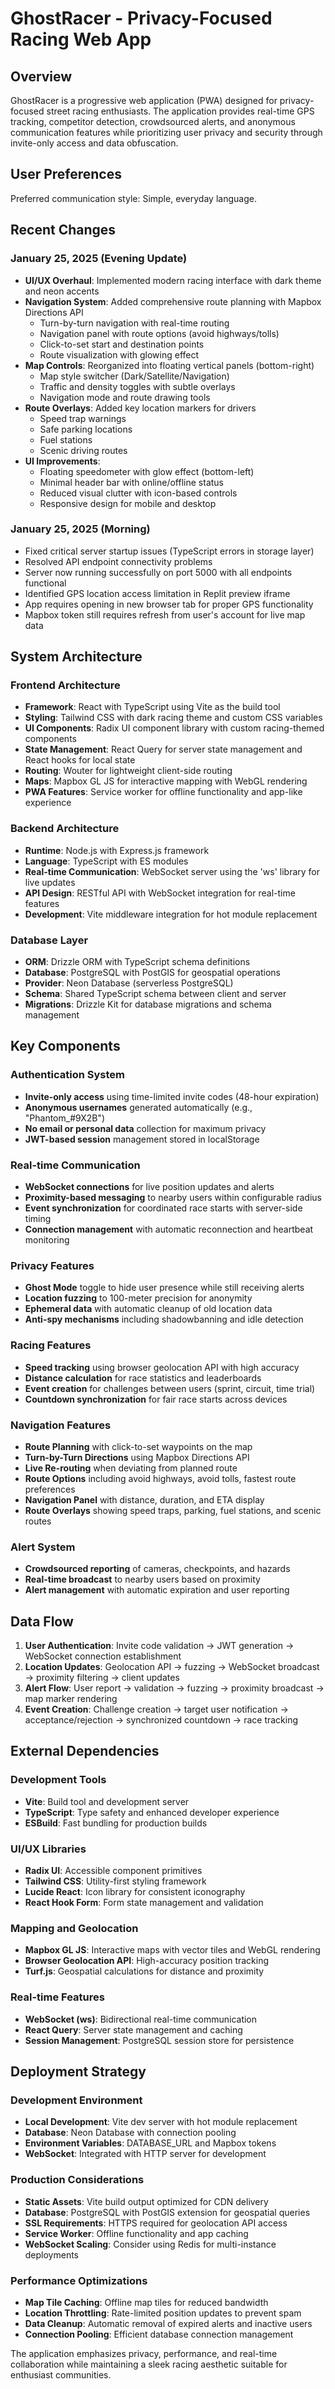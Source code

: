 # GhostRacer - Privacy-Focused Racing Web App

## Overview

GhostRacer is a progressive web application (PWA) designed for privacy-focused street racing enthusiasts. The application provides real-time GPS tracking, competitor detection, crowdsourced alerts, and anonymous communication features while prioritizing user privacy and security through invite-only access and data obfuscation.

## User Preferences

Preferred communication style: Simple, everyday language.

## Recent Changes

### January 25, 2025 (Evening Update)
- **UI/UX Overhaul**: Implemented modern racing interface with dark theme and neon accents
- **Navigation System**: Added comprehensive route planning with Mapbox Directions API
  - Turn-by-turn navigation with real-time routing
  - Navigation panel with route options (avoid highways/tolls)
  - Click-to-set start and destination points
  - Route visualization with glowing effect
- **Map Controls**: Reorganized into floating vertical panels (bottom-right)
  - Map style switcher (Dark/Satellite/Navigation)
  - Traffic and density toggles with subtle overlays
  - Navigation mode and route drawing tools
- **Route Overlays**: Added key location markers for drivers
  - Speed trap warnings
  - Safe parking locations
  - Fuel stations
  - Scenic driving routes
- **UI Improvements**:
  - Floating speedometer with glow effect (bottom-left)
  - Minimal header bar with online/offline status
  - Reduced visual clutter with icon-based controls
  - Responsive design for mobile and desktop

### January 25, 2025 (Morning)
- Fixed critical server startup issues (TypeScript errors in storage layer)
- Resolved API endpoint connectivity problems
- Server now running successfully on port 5000 with all endpoints functional
- Identified GPS location access limitation in Replit preview iframe
- App requires opening in new browser tab for proper GPS functionality
- Mapbox token still requires refresh from user's account for live map data

## System Architecture

### Frontend Architecture
- **Framework**: React with TypeScript using Vite as the build tool
- **Styling**: Tailwind CSS with dark racing theme and custom CSS variables
- **UI Components**: Radix UI component library with custom racing-themed components
- **State Management**: React Query for server state management and React hooks for local state
- **Routing**: Wouter for lightweight client-side routing
- **Maps**: Mapbox GL JS for interactive mapping with WebGL rendering
- **PWA Features**: Service worker for offline functionality and app-like experience

### Backend Architecture
- **Runtime**: Node.js with Express.js framework
- **Language**: TypeScript with ES modules
- **Real-time Communication**: WebSocket server using the 'ws' library for live updates
- **API Design**: RESTful API with WebSocket integration for real-time features
- **Development**: Vite middleware integration for hot module replacement

### Database Layer
- **ORM**: Drizzle ORM with TypeScript schema definitions
- **Database**: PostgreSQL with PostGIS for geospatial operations
- **Provider**: Neon Database (serverless PostgreSQL)
- **Schema**: Shared TypeScript schema between client and server
- **Migrations**: Drizzle Kit for database migrations and schema management

## Key Components

### Authentication System
- **Invite-only access** using time-limited invite codes (48-hour expiration)
- **Anonymous usernames** generated automatically (e.g., "Phantom_#9X2B")
- **No email or personal data** collection for maximum privacy
- **JWT-based session** management stored in localStorage

### Real-time Communication
- **WebSocket connections** for live position updates and alerts
- **Proximity-based messaging** to nearby users within configurable radius
- **Event synchronization** for coordinated race starts with server-side timing
- **Connection management** with automatic reconnection and heartbeat monitoring

### Privacy Features
- **Ghost Mode** toggle to hide user presence while still receiving alerts
- **Location fuzzing** to 100-meter precision for anonymity
- **Ephemeral data** with automatic cleanup of old location data
- **Anti-spy mechanisms** including shadowbanning and idle detection

### Racing Features
- **Speed tracking** using browser geolocation API with high accuracy
- **Distance calculation** for race statistics and leaderboards
- **Event creation** for challenges between users (sprint, circuit, time trial)
- **Countdown synchronization** for fair race starts across devices

### Navigation Features
- **Route Planning** with click-to-set waypoints on the map
- **Turn-by-Turn Directions** using Mapbox Directions API
- **Live Re-routing** when deviating from planned route
- **Route Options** including avoid highways, avoid tolls, fastest route preferences
- **Navigation Panel** with distance, duration, and ETA display
- **Route Overlays** showing speed traps, parking, fuel stations, and scenic routes

### Alert System
- **Crowdsourced reporting** of cameras, checkpoints, and hazards
- **Real-time broadcast** to nearby users based on proximity
- **Alert management** with automatic expiration and user reporting

## Data Flow

1. **User Authentication**: Invite code validation → JWT generation → WebSocket connection establishment
2. **Location Updates**: Geolocation API → fuzzing → WebSocket broadcast → proximity filtering → client updates
3. **Alert Flow**: User report → validation → fuzzing → proximity broadcast → map marker rendering
4. **Event Creation**: Challenge creation → target user notification → acceptance/rejection → synchronized countdown → race tracking

## External Dependencies

### Development Tools
- **Vite**: Build tool and development server
- **TypeScript**: Type safety and enhanced developer experience
- **ESBuild**: Fast bundling for production builds

### UI/UX Libraries
- **Radix UI**: Accessible component primitives
- **Tailwind CSS**: Utility-first styling framework
- **Lucide React**: Icon library for consistent iconography
- **React Hook Form**: Form state management and validation

### Mapping and Geolocation
- **Mapbox GL JS**: Interactive maps with vector tiles and WebGL rendering
- **Browser Geolocation API**: High-accuracy position tracking
- **Turf.js**: Geospatial calculations for distance and proximity

### Real-time Features
- **WebSocket (ws)**: Bidirectional real-time communication
- **React Query**: Server state management and caching
- **Session Management**: PostgreSQL session store for persistence

## Deployment Strategy

### Development Environment
- **Local Development**: Vite dev server with hot module replacement
- **Database**: Neon Database with connection pooling
- **Environment Variables**: DATABASE_URL and Mapbox tokens
- **WebSocket**: Integrated with HTTP server for development

### Production Considerations
- **Static Assets**: Vite build output optimized for CDN delivery
- **Database**: PostgreSQL with PostGIS extension for geospatial queries
- **SSL Requirements**: HTTPS required for geolocation API access
- **Service Worker**: Offline functionality and app caching
- **WebSocket Scaling**: Consider using Redis for multi-instance deployments

### Performance Optimizations
- **Map Tile Caching**: Offline map tiles for reduced bandwidth
- **Location Throttling**: Rate-limited position updates to prevent spam
- **Data Cleanup**: Automatic removal of expired alerts and inactive users
- **Connection Pooling**: Efficient database connection management

The application emphasizes privacy, performance, and real-time collaboration while maintaining a sleek racing aesthetic suitable for enthusiast communities.
